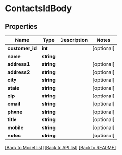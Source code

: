 # ContactsIdBody

## Properties
Name | Type | Description | Notes
------------ | ------------- | ------------- | -------------
**customer_id** | **int** |  | [optional] 
**name** | **string** |  | 
**address1** | **string** |  | [optional] 
**address2** | **string** |  | [optional] 
**city** | **string** |  | [optional] 
**state** | **string** |  | [optional] 
**zip** | **string** |  | [optional] 
**email** | **string** |  | [optional] 
**phone** | **string** |  | [optional] 
**title** | **string** |  | [optional] 
**mobile** | **string** |  | [optional] 
**notes** | **string** |  | [optional] 

[[Back to Model list]](../../README.md#documentation-for-models) [[Back to API list]](../../README.md#documentation-for-api-endpoints) [[Back to README]](../../README.md)

